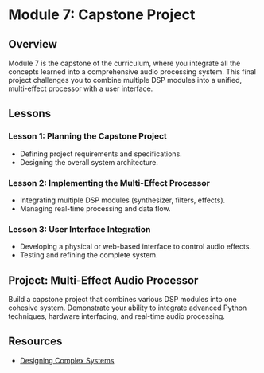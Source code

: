 # Module 7: Capstone Project

## Overview
Module 7 is the capstone of the curriculum, where you integrate all the concepts learned into a comprehensive audio processing system. This final project challenges you to combine multiple DSP modules into a unified, multi-effect processor with a user interface.

## Lessons

### Lesson 1: Planning the Capstone Project
- Defining project requirements and specifications.
- Designing the overall system architecture.

### Lesson 2: Implementing the Multi-Effect Processor
- Integrating multiple DSP modules (synthesizer, filters, effects).
- Managing real-time processing and data flow.

### Lesson 3: User Interface Integration
- Developing a physical or web-based interface to control audio effects.
- Testing and refining the complete system.

## Project: Multi-Effect Audio Processor
Build a capstone project that combines various DSP modules into one cohesive system. Demonstrate your ability to integrate advanced Python techniques, hardware interfacing, and real-time audio processing.

## Resources
- [Designing Complex Systems](https://en.wikipedia.org/wiki/System_design)
